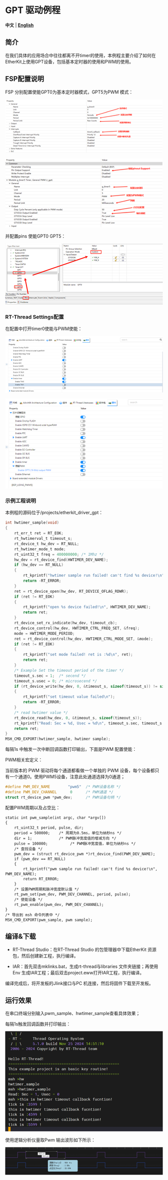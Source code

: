 # GPT 驱动例程

**中文** | [**English**](./README.md)

## 简介

在我们具体的应用场合中往往都离不开timer的使用，本例程主要介绍了如何在EtherKit上使用GPT设备，包括基本定时器的使用和PWM的使用。

## FSP配置说明

FSP 分别配置使能GPT0为基本定时器模式，GPT5为PWM 模式：

![image-20241204164917896](./figures/image-20241204164917896.png)

![image-20241204164922394](./figures/image-20241204164922394.png)

并配置pins 使能GPT0 GPT5：

![image-20241126102147584](figures/image-20241126102147584.png)

### RT-Thread Settings配置

在配置中打开timer0使能与PWM使能：

![image-20241126102203077](figures/image-20241126102203077.png)



![image-20241126131544356](./figures/image-20241126131544356.png)

### 示例工程说明

本例程的源码位于/projects/etherkit_driver_gpt：

```c
int hwtimer_sample(void)
{
    rt_err_t ret = RT_EOK;
    rt_hwtimerval_t timeout_s;
    rt_device_t hw_dev = RT_NULL;
    rt_hwtimer_mode_t mode;
    rt_uint32_t freq = 400000000; /* 1Mhz */
    hw_dev = rt_device_find(HWTIMER_DEV_NAME);
    if (hw_dev == RT_NULL)
    {
        rt_kprintf("hwtimer sample run failed! can't find %s device!\n", HWTIMER_DEV_NAME);
        return -RT_ERROR;
    }
    ret = rt_device_open(hw_dev, RT_DEVICE_OFLAG_RDWR);
    if (ret != RT_EOK)
    {
        rt_kprintf("open %s device failed!\n", HWTIMER_DEV_NAME);
        return ret;
    }
    rt_device_set_rx_indicate(hw_dev, timeout_cb);
    rt_device_control(hw_dev, HWTIMER_CTRL_FREQ_SET, &freq);
    mode = HWTIMER_MODE_PERIOD;
    ret = rt_device_control(hw_dev, HWTIMER_CTRL_MODE_SET, &mode);
    if (ret != RT_EOK)
    {
        rt_kprintf("set mode failed! ret is :%d\n", ret);
        return ret;
    }
    /* Example Set the timeout period of the timer */
    timeout_s.sec = 1;  /* secend */
    timeout_s.usec = 0; /* microsecend */
    if (rt_device_write(hw_dev, 0, &timeout_s, sizeof(timeout_s)) != sizeof(timeout_s))
    {
        rt_kprintf("set timeout value failed\n");
        return -RT_ERROR;
    }
    /* read hwtimer value */
    rt_device_read(hw_dev, 0, &timeout_s, sizeof(timeout_s));
    rt_kprintf("Read: Sec = %d, Usec = %d\n", timeout_s.sec, timeout_s.usec);
    return ret;
}
MSH_CMD_EXPORT(hwtimer_sample, hwtimer sample);
```
每隔1s 中触发一次中断回调函数打印输出，下面是PWM 配置使能：

PWM相关宏定义：

当前版本的 PWM 驱动将每个通道都看做一个单独的 PWM 设备，每个设备都只有一个通道0。使用PWM5设备，注意此处通道选择为0通道；

```c
#define PWM_DEV_NAME        "pwm5"  /* PWM设备名称 */
#define PWM_DEV_CHANNEL      0      /* PWM通道 */
struct rt_device_pwm *pwm_dev;      /* PWM设备句柄 */
```

配置PWM周期以及占空比：

```
static int pwm_sample(int argc, char *argv[])
{
    rt_uint32_t period, pulse, dir;
    period = 500000;    /* 周期为0.5ms，单位为纳秒ns */
    dir = 1;            /* PWM脉冲宽度值的增减方向 */
    pulse = 100000;          /* PWM脉冲宽度值，单位为纳秒ns */
    /* 查找设备 */
    pwm_dev = (struct rt_device_pwm *)rt_device_find(PWM_DEV_NAME);
    if (pwm_dev == RT_NULL)
    {
        rt_kprintf("pwm sample run failed! can't find %s device!\n", PWM_DEV_NAME);
        return RT_ERROR;
    }
    /* 设置PWM周期和脉冲宽度默认值 */
    rt_pwm_set(pwm_dev, PWM_DEV_CHANNEL, period, pulse);
    /* 使能设备 */
    rt_pwm_enable(pwm_dev, PWM_DEV_CHANNEL);
}
/* 导出到 msh 命令列表中 */
MSH_CMD_EXPORT(pwm_sample, pwm sample);
```



##  编译&下载

* RT-Thread Studio：在RT-Thread Studio 的包管理器中下载EtherKit 资源包，然后创建新工程，执行编译。

* IAR：首先双击mklinks.bat，生成rt-thread与libraries 文件夹链接；再使用Env 生成IAR工程；最后双击project.eww打开IAR工程，执行编译。

编译完成后，将开发板的Jlink接口与PC 机连接，然后将固件下载至开发板。

## 运行效果

在串口终端分别输入pwm_sample、hwtimer_sample查看具体效果；

每隔1s触发回调函数并打印输出：

![image-20241126102330524](figures/image-20241126102330524.png)

使用逻辑分析仪量取Pwm 输出波形如下所示：

![image-20241126131735797](./figures/image-20241126131735797.png)
